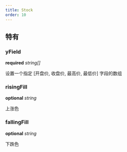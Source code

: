 ```yaml
---
title: Stock
order: 10
---
```



##  特有

### yField

<description>**required** *string[]*</description>

设置一个指定 [开盘价, 收盘价, 最高价, 最低价] 字段的数组

### risingFill

<description>**optional** *string*</description>

上涨色

### fallingFill

<description>**optional** *string*</description>

下跌色

